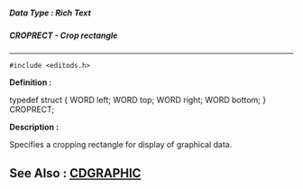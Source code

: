 ##### Data Type : Rich Text
##### CROPRECT - Crop rectangle
---
```
#include <editods.h>
```

**Definition :**

typedef struct {
 WORD left;
 WORD top;
 WORD right;
 WORD bottom; 
} CROPRECT;

**Description :**

Specifies a cropping rectangle for display of graphical data.


**See Also :**
[CDGRAPHIC](/domino-c-api-docs/reference/Data/CDGRAPHIC)
---
